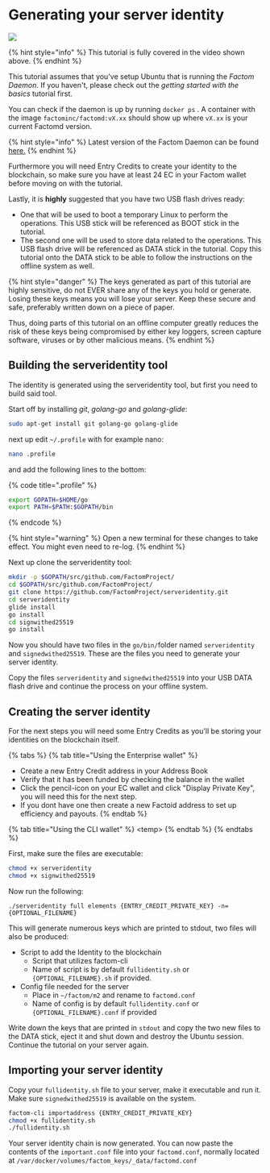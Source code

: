 # Generating your server identity

[![](http://img.youtube.com/vi/Vyhw5i6U6mQ/0.jpg)](http://www.youtube.com/watch?v=Vyhw5i6U6mQ)

{% hint style="info" %}
This tutorial is fully covered in the video shown above.
{% endhint %}

This tutorial assumes that you've setup Ubuntu that is running the _Factom Daemon_. If you haven't, please check out the _getting started with the basics_ tutorial first.

You can check if the daemon is up by running `docker ps` . A container with the image `factominc/factomd:vX.xx` should show up where `vX.xx` is your current Factomd version. 

{% hint style="info" %}
Latest version of the Factom Daemon can be found [here.](https://github.com/FactomProject/distribution/releases)
{% endhint %}

Furthermore you will need Entry Credits to create your identity to the blockchain, so make sure you have at least 24 EC in your Factom wallet before moving on with the tutorial.

Lastly, it is **highly** suggested that you have two USB flash drives ready:

* One that will be used to boot a temporary Linux to perform the operations. This USB stick will be referenced as BOOT stick in the tutorial.
* The second one will be used to store data related to the operations. This USB flash drive will be referenced as DATA stick in the tutorial. Copy this tutorial onto the DATA stick to be able to follow the instructions on the offline system as well. 

{% hint style="danger" %}
The keys generated as part of this tutorial are highly sensitive, do not EVER share any of the keys you hold or generate. Losing these keys means you will lose your server. Keep these secure and safe, preferably written down on a piece of paper.  

Thus, doing parts of this tutorial on an offline computer greatly reduces the risk of these keys being compromised by either key loggers,  screen capture software, viruses or by other malicious means.
{% endhint %}

## Building the serveridentity tool

The identity is generated using the serveridentity tool, but first you need to build said tool.

Start off by installing _git_, _golang-go_ and _golang-glide_:

```bash
sudo apt-get install git golang-go golang-glide
```

next up edit `~/.profile` with for example nano:

```bash
nano .profile
```

and add the following lines to the bottom:

{% code title=".profile" %}
```bash
export GOPATH=$HOME/go
export PATH=$PATH:$GOPATH/bin
```
{% endcode %}

{% hint style="warning" %}
Open a new terminal for these changes to take effect. You might even need to re-log.
{% endhint %}

Next up clone the serveridentity tool:

```bash
mkdir -p $GOPATH/src/github.com/FactomProject/
cd $GOPATH/src/github.com/FactomProject/
git clone https://github.com/FactomProject/serveridentity.git
cd serveridentity
glide install
go install
cd signwithed25519
go install
```

Now you should have two files in the `go/bin/`folder named `serveridentity` and `signedwithed25519`. These are the files you need to generate your server identity. 

Copy the files `serveridentity` and `signedwithed25519` into your USB DATA flash drive and continue the process on your offline system. 

## Creating the server identity 

For the next steps you will need some Entry Credits as you'll be storing your identities on the blockchain itself.  

{% tabs %}
{% tab title="Using the Enterprise wallet" %}
* Create a new Entry Credit address in your Address Book
* Verify that it has been funded by checking the balance in the wallet
* Click the pencil-icon on your EC wallet and click "Display Private Key", you will need this for the next step.
* If you dont have one then create a new Factoid address to set up efficiency and payouts.
{% endtab %}

{% tab title="Using the CLI wallet" %}
&lt;temp&gt;
{% endtab %}
{% endtabs %}

First, make sure the files are executable:

```bash
chmod +x serveridentity
chmod +x signwithed25519
```

Now run the following:

`./serveridentity full elements {ENTRY_CREDIT_PRIVATE_KEY} -n={OPTIONAL_FILENAME}`

This will generate numerous keys which are printed to stdout, two files will also be produced:

* Script to add the Identity to the blockchain
  * Script that utilizes factom-cli
  * Name of script is by default `fullidentity.sh` or `{OPTIONAL_FILENAME}.sh` if provided.
* Config file needed for the server
  * Place in `~/factom/m2` and rename to `factomd.conf`
  * Name of config is by default `fullidentity.conf` or `{OPTIONAL_FILENAME}.conf` if provided

Write down the keys that are printed in `stdout` and copy the two new files to the DATA stick, eject it and shut down and destroy the Ubuntu session. Continue the tutorial on your server again.

## Importing your server identity

Copy your `fullidentity.sh` file to your server, make it executable and run it. Make sure `signedwithed25519` is available on the system.

```bash
factom-cli importaddress {ENTRY_CREDIT_PRIVATE_KEY}
chmod +x fullidentity.sh
./fullidentity.sh
```

Your server identity chain is now generated. You can now paste the contents of the `important.conf` file into your `factomd.conf`, normally located at `/var/docker/volumes/factom_keys/_data/factomd.conf` 


